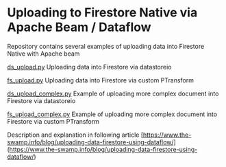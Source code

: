 # Uploading to Firestore Native via Apache Beam / Dataflow

Repository contains several examples of uploading data into Firestore Native with Apache beam  

[ds_upload.py](ds_upload.py) Uploading data into Firestore via datastoreio  

[fs_upload.py](fs_upload.py) Uploading data into Firestore via custom PTransform  

[ds_upload_complex.py](ds_upload_complex.py) Example of uploading more complex document into Firestore via datastoreio

[fs_upload_complex.py](fs_upload_complex.py) Example of uploading more complex document into Firestore via custom PTransform    


Description and explanation in following article [https://www.the-swamp.info/blog/uploading-data-firestore-using-dataflow/]
(https://www.the-swamp.info/blog/uploading-data-firestore-using-dataflow/)